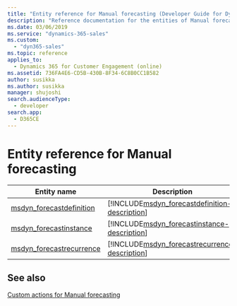 ```yaml
---
title: "Entity reference for Manual forecasting (Developer Guide for Dynamics 365 for Sales)| MicrosoftDocs"
description: "Reference documentation for the entities of Manual forecasting"
ms.date: 03/06/2019
ms.service: "dynamics-365-sales"
ms.custom:
  - "dyn365-sales"
ms.topic: reference
applies_to: 
  - Dynamics 365 for Customer Engagement (online)
ms.assetid: 736FA4E6-CD5B-430B-8F34-6C8B0CC1B582
author: susikka
ms.author: susikka
manager: shujoshi
search.audienceType: 
  - developer
search.app: 
  - D365CE
---
```

# Entity reference for Manual forecasting

|Entity name|Description|
|------|------|
|[msdyn_forecastdefinition](entities/msdyn_forecastdefinition.md)|[!INCLUDE[msdyn_forecastdefinition-description](includes/msdyn_forecastdefinition-description.md)]|
|[msdyn_forecastinstance](entities/msdyn_forecastinstance.md)|[!INCLUDE[msdyn_forecastinstance-description](includes/msdyn_forecastinstance-description.md)]|
|[msdyn_forecastrecurrence](entities/msdyn_forecastrecurrence.md)|[!INCLUDE[msdyn_forecastrecurrence-description](includes/msdyn_forecastrecurrence-description.md)]|

## See also

[Custom actions for Manual forecasting](custom-actions-manual-forecasting.md)<br />